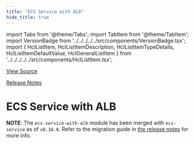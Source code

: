 ```yaml
---
title: "ECS Service with ALB"
hide_title: true
---
```


import Tabs from '@theme/Tabs';
import TabItem from '@theme/TabItem';
import VersionBadge from '../../../../../src/components/VersionBadge.tsx';
import { HclListItem, HclListItemDescription, HclListItemTypeDetails, HclListItemDefaultValue, HclGeneralListItem } from '../../../../../src/components/HclListItem.tsx';

<a href="https://github.com/gruntwork-io/terraform-aws-ecs/tree/main/modules%2Fecs-service-with-alb" className="link-button" title="View the source code for this module in GitHub.">View Source</a>

<a href="https://github.com/gruntwork-io/terraform-aws-ecs/releases?q=" className="link-button" title="Release notes for only the service catalog versions which impacted this service.">Release Notes</a>

# ECS Service with ALB

**NOTE**: The `ecs-service-with-alb` module has been merged with `ecs-service` as of `v0.16.0`. Refer to the migration
guide in [the release notes](https://github.com/gruntwork-io/terraform-aws-ecs/releases/tag/v0.16.0) for more info.


<!-- ##DOCS-SOURCER-START
{
  "originalSources": [
    "https://github.com/gruntwork-io/terraform-aws-ecs/tree/modules%2Fecs-service-with-alb%2Freadme.md",
    "https://github.com/gruntwork-io/terraform-aws-ecs/tree/modules%2Fecs-service-with-alb%2Fvariables.tf",
    "https://github.com/gruntwork-io/terraform-aws-ecs/tree/modules%2Fecs-service-with-alb%2Foutputs.tf"
  ],
  "sourcePlugin": "module-catalog-api",
  "hash": "1624a498c0edb98ed61bece1cf2226ea"
}
##DOCS-SOURCER-END -->

